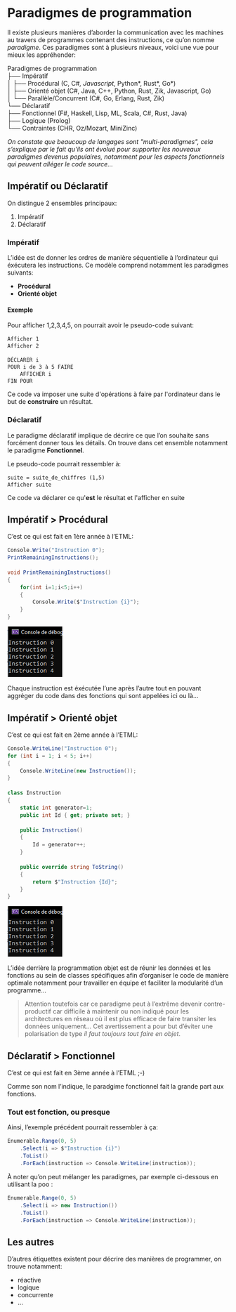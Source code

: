 # Paradigmes de programmation

Il existe plusieurs manières d’aborder la communication avec les machines au travers de programmes contenant des instructions, ce qu’on nomme *paradigme*.
Ces paradigmes sont à plusieurs niveaux, voici une vue pour mieux les appréhender:

Paradigmes de programmation  
├── Impératif  
│   ├── Procédural (C, C#*, Javascript*, Python*, Rust*, Go*)  
│   ├── Orienté objet (C#, Java, C++, Python, Rust, Zik, Javascript, Go)  
│   └── Parallèle/Concurrent (C#, Go, Erlang, Rust, Zik)  
└── Déclaratif  
    ├── Fonctionnel (F#, Haskell, Lisp, ML, Scala, C#, Rust, Java)  
    ├── Logique (Prolog)  
    └── Contraintes (CHR, Oz/Mozart, MiniZinc)  
	

*On constate que beaucoup de langages sont "multi-paradigmes", cela s’explique par le fait qu’ils ont évolué pour supporter les nouveaux paradigmes 
devenus populaires, notamment pour les aspects fonctionnels qui peuvent alléger le code source...*

## Impératif ou Déclaratif

On distingue 2 ensembles principaux:

1. Impératif
2. Déclaratif

### Impératif
L’idée est de donner les ordres de manière séquentielle à l’ordinateur qui éxécutera les instructions. Ce modèle comprend notamment les paradigmes suivants:

- **Procédural**
- **Orienté objet**

#### Exemple
Pour afficher 1,2,3,4,5, on pourrait avoir le pseudo-code suivant:

```text
Afficher 1
Afficher 2

DÉCLARER i
POUR i de 3 à 5 FAIRE
    AFFICHER i
FIN POUR
```
Ce code va imposer une suite d'opérations à faire par l'ordinateur dans le but de **construire** un résultat.

### Déclaratif

Le paradigme déclaratif implique de décrire ce que l’on souhaite sans forcément donner tous les détails. On trouve dans cet ensemble notamment le paradigme **Fonctionnel**.

Le pseudo-code pourrait ressembler à:
```
suite = suite_de_chiffres (1,5)
Afficher suite
```
Ce code va déclarer ce qu'**est** le résultat et l'afficher en suite

## Impératif > Procédural
C’est ce qui est fait en 1ère année à l’ETML:

```csharp
Console.Write("Instruction 0");
PrintRemainingInstructions();

void PrintRemainingInstructions()
{
    for(int i=1;i<5;i++)
    {
        Console.Write($"Instruction {i}");
    }
}
```

![Alt text](01-fun1.png)

Chaque instruction est éxécutée l’une après l’autre tout en pouvant aggréger du code dans des fonctions qui sont appelées ici ou là...

## Impératif > Orienté objet
C’est ce qui est fait en 2ème année à l’ETML:

```csharp
Console.WriteLine("Instruction 0");
for (int i = 1; i < 5; i++)
{
    Console.WriteLine(new Instruction());
}

class Instruction
{
    static int generator=1;
    public int Id { get; private set; }

    public Instruction()
    {
        Id = generator++;
    }

    public override string ToString()
    {
        return $"Instruction {Id}";
    }
}

```

![Alt text](01-fun1.png)

L’idée derrière la programmation objet est de réunir les données et les fonctions au sein de classes spécifiques afin d’organiser le code de manière optimale notamment pour travailler en équipe et faciliter la modularité d’un programme...

> Attention toutefois car ce paradigme peut à l’extrême devenir contre-productif car difficile à maintenir ou non indiqué pour les architectures en réseau où il est plus efficace de faire transiter les données uniquement... 
Cet avertissement a pour but d’éviter une polarisation de type *il faut toujours tout faire en objet*.

## Déclaratif > Fonctionnel

C’est ce qui est fait en 3ème année à l’ETML ;-)

Comme son nom l’indique, le paradgime fonctionnel fait la grande part aux fonctions.

### Tout est fonction, ou presque
Ainsi, l’exemple précédent pourrait ressembler à ça:

```csharp
Enumerable.Range(0, 5)
    .Select(i => $"Instruction {i}")
    .ToList()
    .ForEach(instruction => Console.WriteLine(instruction));

```

À noter qu’on peut mélanger les paradigmes, par exemple ci-dessous en utilisant la poo :

```csharp
Enumerable.Range(0, 5)
    .Select(i => new Instruction())
    .ToList()
    .ForEach(instruction => Console.WriteLine(instruction));
```

## Les autres
D’autres étiquettes existent pour décrire des manières de programmer, on trouve notamment:

- réactive
- logique
- concurrente
- ...
